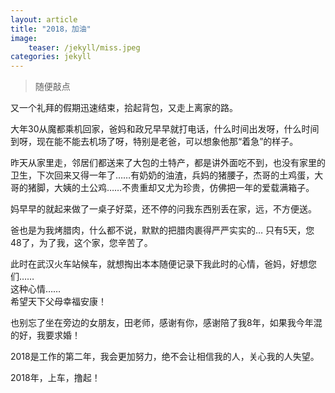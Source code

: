 ```yaml
---
layout: article
title: "2018，加油"
image:
    teaser: /jekyll/miss.jpeg
categories: jekyll
---
```


> 随便敲点

又一个礼拜的假期迅速结束，拾起背包，又走上离家的路。      

大年30从魔都乘机回家，爸妈和政兄早早就打电话，什么时间出发呀，什么时间到呀，现在能不能去机场了呀，特别是老爸，可以想象他那“着急”的样子。    

昨天从家里走，邻居们都送来了大包的土特产，都是讲外面吃不到，也没有家里的卫生，下次回来又得一年了……有奶奶的油渣，兵妈的猪腰子，杰哥的土鸡蛋，大哥的猪脚，大姨的土公鸡……不贵重却又尤为珍贵，仿佛把一年的爱载满箱子。    
    
妈早早的就起来做了一桌子好菜，还不停的问我东西别丢在家，远，不方便送。      
  
爸也是为我烤腊肉，什么都不说，默默的把腊肉裹得严严实实的… 只有5天，您48了，为了我，这个家，您辛苦了。     

此时在武汉火车站候车，就想掏出本本随便记录下我此时的心情，爸妈，好想您们……     
这种心情……        
希望天下父母幸福安康！          
     
也别忘了坐在旁边的女朋友，田老师，感谢有你，感谢陪了我8年，如果我今年混的好，我要求婚！       
  
2018是工作的第二年，我会更加努力，绝不会让相信我的人，关心我的人失望。        
  
2018年，上车，撸起！     

